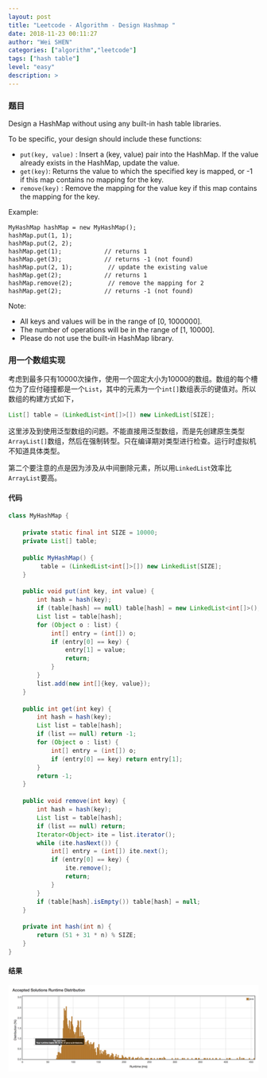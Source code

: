 ```yaml
---
layout: post
title: "Leetcode - Algorithm - Design Hashmap "
date: 2018-11-23 00:11:27
author: "Wei SHEN"
categories: ["algorithm","leetcode"]
tags: ["hash table"]
level: "easy"
description: >
---
```


### 题目
Design a HashMap without using any built-in hash table libraries.

To be specific, your design should include these functions:

* `put(key, value)` : Insert a (key, value) pair into the HashMap. If the value already exists in the HashMap, update the value.
* `get(key)`: Returns the value to which the specified key is mapped, or -1 if this map contains no mapping for the key.
* `remove(key)` : Remove the mapping for the value key if this map contains the mapping for the key.

Example:
```
MyHashMap hashMap = new MyHashMap();
hashMap.put(1, 1);          
hashMap.put(2, 2);         
hashMap.get(1);            // returns 1
hashMap.get(3);            // returns -1 (not found)
hashMap.put(2, 1);          // update the existing value
hashMap.get(2);            // returns 1
hashMap.remove(2);          // remove the mapping for 2
hashMap.get(2);            // returns -1 (not found)
```

Note:
* All keys and values will be in the range of [0, 1000000].
* The number of operations will be in the range of [1, 10000].
* Please do not use the built-in HashMap library.

### 用一个数组实现
考虑到最多只有10000次操作，使用一个固定大小为10000的数组。数组的每个槽位为了应付碰撞都是一个`List`，其中的元素为一个`int[]`数组表示的键值对。所以数组的构建方式如下，

```java
List[] table = (LinkedList<int[]>[]) new LinkedList[SIZE];
```

这里涉及到使用泛型数组的问题。不能直接用泛型数组，而是先创建原生类型`ArrayList[]`数组，然后在强制转型。只在编译期对类型进行检查。运行时虚拟机不知道具体类型。

第二个要注意的点是因为涉及从中间删除元素，所以用`LinkedList`效率比`ArrayList`要高。

#### 代码
```java
class MyHashMap {

    private static final int SIZE = 10000;
    private List[] table;

    public MyHashMap() {
         table = (LinkedList<int[]>[]) new LinkedList[SIZE];
    }

    public void put(int key, int value) {
        int hash = hash(key);
        if (table[hash] == null) table[hash] = new LinkedList<int[]>();
        List list = table[hash];
        for (Object o : list) {
            int[] entry = (int[]) o;
            if (entry[0] == key) {
                entry[1] = value;
                return;
            }
        }
        list.add(new int[]{key, value});
    }

    public int get(int key) {
        int hash = hash(key);
        List list = table[hash];
        if (list == null) return -1;
        for (Object o : list) {
            int[] entry = (int[]) o;
            if (entry[0] == key) return entry[1];
        }
        return -1;
    }

    public void remove(int key) {
        int hash = hash(key);
        List list = table[hash];
        if (list == null) return;
        Iterator<Object> ite = list.iterator();
        while (ite.hasNext()) {
            int[] entry = (int[]) ite.next();
            if (entry[0] == key) {
                ite.remove();
                return;
            }
        }
        if (table[hash].isEmpty()) table[hash] = null;
    }

    private int hash(int n) {
        return (51 + 31 * n) % SIZE;
    }
}
```

#### 结果
![design-hashmap-1](/images/leetcode/design-hashmap-1.png)
